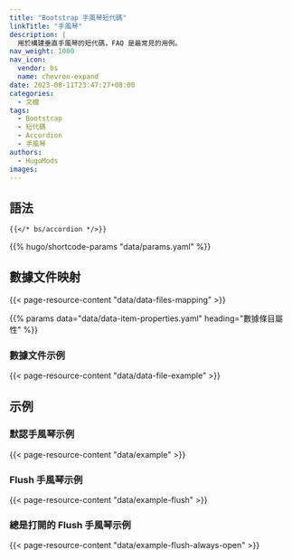 ```yaml
---
title: "Bootstrap 手風琴短代碼"
linkTitle: "手風琴"
description: |
  用於構建垂直手風琴的短代碼，FAQ 是最常見的用例。
nav_weight: 1000
nav_icon:
  vendor: bs
  name: chevron-expand
date: 2023-08-11T23:47:27+08:00
categories:
  - 文檔
tags:
  - Bootstrap
  - 短代碼
  - Accordion
  - 手風琴
authors:
  - HugoMods
images:
---
```


## 語法

```markdown
{{</* bs/accordion */>}}
```

{{% hugo/shortcode-params "data/params.yaml" %}}

## 數據文件映射

{{< page-resource-content "data/data-files-mapping" >}}

{{% params data="data/data-item-properties.yaml" heading="數據條目屬性" %}}

### 數據文件示例

{{< page-resource-content "data/data-file-example" >}}

## 示例

### 默認手風琴示例

{{< page-resource-content "data/example" >}}

### Flush 手風琴示例

{{< page-resource-content "data/example-flush" >}}

### 總是打開的 Flush 手風琴示例

{{< page-resource-content "data/example-flush-always-open" >}}
